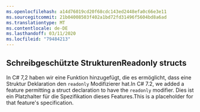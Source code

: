 ```yaml
---
ms.openlocfilehash: a14d76019cd20f68cdc143ed2448efa0c66e3e11
ms.sourcegitcommit: 21b04008503f402a1bd72fd31496f5604bd8a6ad
ms.translationtype: MT
ms.contentlocale: de-DE
ms.lasthandoff: 03/11/2020
ms.locfileid: "79484213"
---
```

## <a name="readonly-structs"></a><span data-ttu-id="21ee5-101">Schreibgeschützte Strukturen</span><span class="sxs-lookup"><span data-stu-id="21ee5-101">Readonly structs</span></span>

<span data-ttu-id="21ee5-102">In C# 7,2 haben wir eine Funktion hinzugefügt, die es ermöglicht, dass eine Struktur Deklaration den `readonly` Modifizierer hat.</span><span class="sxs-lookup"><span data-stu-id="21ee5-102">In C# 7.2, we added a feature permitting a struct declaration to have the `readonly` modifier.</span></span>  <span data-ttu-id="21ee5-103">Dies ist ein Platzhalter für die Spezifikation dieses Features.</span><span class="sxs-lookup"><span data-stu-id="21ee5-103">This is a placeholder for that feature's specification.</span></span>
